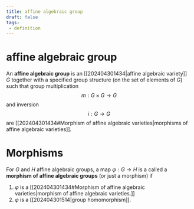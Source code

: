 ```yaml
---
title: affine algebraic group
draft: false
tags:
 - definition
---
```

# affine algebraic group
An **affine algebraic group** is an [[202404301434|affine algebraic variety]] $G$ together with a specified group structure (on the set of elements of $G$) such that group multiplication 
$$m: G \times G \longrightarrow G$$ and inversion 
$$ i:G \longrightarrow G$$
are [[202404301434#Morphism of affine algebraic varieties|morphisms of affine algebraic varieties]]. 

# Morphisms
For $G$ and $H$ affine algebraic groups, a map $\varphi:G \to H$ is a called a **morphism of affine algebraic groups** (or just a morphism) if 
1. $\varphi$ is a [[202404301434#Morphism of affine algebraic varieties|morphism of affine algebraic varieties.]]
2. $\varphi$ is a [[202404301514|group homomorphism]]. 
